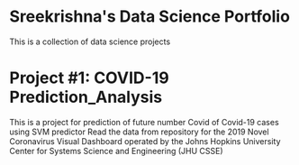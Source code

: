 # Sreekrishna's Data Science Portfolio
This is a collection of data science projects

# Project #1: COVID-19 Prediction_Analysis
This is a project for prediction of future number Covid of Covid-19 cases using SVM predictor
Read the data from repository for the 2019 Novel Coronavirus Visual Dashboard operated by the Johns Hopkins University Center for Systems Science and Engineering (JHU CSSE)
